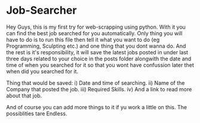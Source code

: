 # Job-Searcher

Hey Guys, this is my first try for web-scrapping using python.
With it you can find the best job searched for you automatically.
Only thing you will have to do is to run this file then tell it what you want to do (eg Programming, Sculpting etc.) and one thing that you dont wanna do.
And the rest is it's responsibility, it will save the latest jobs posted in under last three days related to your choice in the posts folder alongwith the date and time of when you searched for it so that you wont have confussion later thet when did you searched for it.

Thing that would be saved:
i) Date and time of searching.
ii) Name of the Company that posted the job.
iii) Required Skills.
iv) And a link to read more about that job.

And of course you can add more things to it if yu work a little on this. The possiblities tare Endless.
